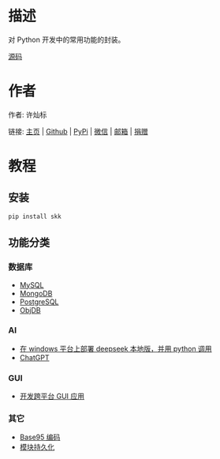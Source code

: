 # 描述

对 Python 开发中的常用功能的封装。

[源码](https://github.com/lcctoor/codes)

# 作者

作者: 许灿标

链接: [主页](https://lcctoor.com) \| [Github](https://github.com/lcctoor) \| [PyPi](https://pypi.org/user/lcctoor) \| [微信](https://lcctoor.com/cdn/WeChatQRC.jpg) \| [邮箱](mailto:lcctoor@outlook.com) \| [捐赠](https://lcctoor.com/cdn/DonationQRC-0rmb.jpg)

# 教程

## 安装

```
pip install skk
```

## 功能分类

### 数据库

* [MySQL](https://github.com/lcctoor/codes/tree/main/skk/mysql#readme)
* [MongoDB](https://github.com/lcctoor/codes/tree/main/skk/mongo#readme)
* [PostgreSQL](https://github.com/lcctoor/codes/tree/main/skk/postgre#readme)
* [ObjDB](https://github.com/lcctoor/codes/tree/main/skk/objdb#readme)

### AI

* [在 windows 平台上部署 deepseek 本地版，并用 python 调用](https://github.com/lcctoor/codes/tree/main/skk/ollama2#readme)
* [ChatGPT](https://github.com/lcctoor/codes/tree/main/skk/openai2#readme)

### GUI

* [开发跨平台 GUI 应用](https://github.com/lcctoor/codes/tree/main/skk/miumapp#readme)

### 其它

* [Base95 编码](https://github.com/lcctoor/codes/tree/main/skk/base95#readme)
* [模块持久化](https://github.com/lcctoor/codes/tree/main/skk/moduledb#readme)
